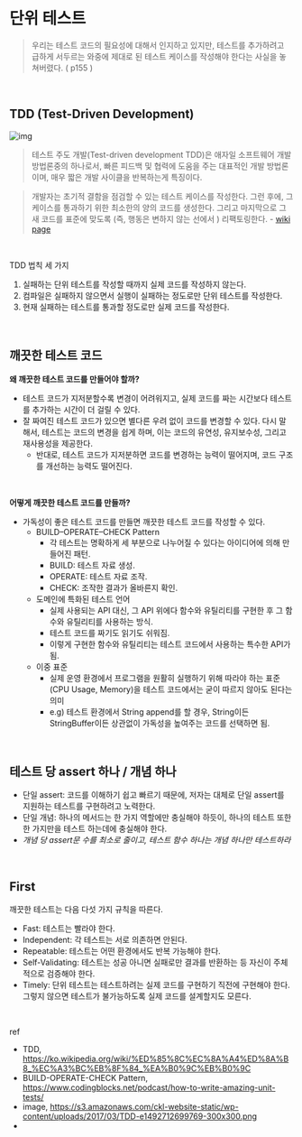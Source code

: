 # 단위 테스트

> 우리는 테스트 코드의 필요성에 대해서 인지하고 있지만, 테스트를 추가하려고 급하게 서두르는 와중에 제대로 된 테스트 케이스를 작성해야 한다는 사실을 놓쳐버렸다. ( p155 )

<br>

## TDD (Test-Driven Development)

![img](https://s3.amazonaws.com/ckl-website-static/wp-content/uploads/2017/03/TDD-e1492712699769-300x300.png)

> 테스트 주도 개발(Test-driven development TDD)은 애자일 소프트웨어 개발 방법론중의 하나로서, 빠른 피드백 및 협력에 도움을 주는 대표적인 개발 방법론이며, 매우 짧은 개발 사이클을 반복하는게 특징이다.

> 개발자는 초기적 결함을 점검할 수 있는 테스트 케이스를 작성한다. 그런 후에, 그 케이스를 통과하기 위한 최소한의 양의 코드를 생성한다. 그리고 마지막으로 그 새 코드를 표준에 맞도록 (즉, 행동은 변하지 않는 선에서 ) 리팩토링한다. - [wiki page](https://ko.wikipedia.org/wiki/%ED%85%8C%EC%8A%A4%ED%8A%B8_%EC%A3%BC%EB%8F%84_%EA%B0%9C%EB%B0%9C)

<br>

TDD 법칙 세 가지
1. 실패하는 단위 테스트를 작성할 때까지 실제 코드를 작성하지 않는다.
2. 컴파일은 실패하지 않으면서 실행이 실패하는 정도로만 단위 테스트를 작성한다.
3. 현재 실패하는 테스트를 통과할 정도로만 실제 코드를 작성한다.

<br>

## 깨끗한 테스트 코드

**왜 깨끗한 테스트 코드를 만들어야 할까?**
- 테스트 코드가 지저분할수록 변경이 어려워지고, 실제 코드를 짜는 시간보다 테스트를 추가하는 시간이 더 걸릴 수 있다.
- 잘 짜여진 테스트 코드가 있으면 별다른 우려 없이 코드를 변경할 수 있다. 다시 말해서, 테스트는 코드의 변경을 쉽게 하며, 이는 코드의 유연성, 유지보수성, 그리고 재사용성을 제공한다.
  - 반대로, 테스트 코드가 지저분하면 코드를 변경하는 능력이 떨어지며, 코드 구조를 개선하는 능력도 떨어진다.

<br>

**어떻게 깨끗한 테스트 코드를 만들까?**
- 가독성이 좋은 테스트 코드를 만들면 깨끗한 테스트 코드를 작성할 수 있다.
  - BUILD–OPERATE–CHECK Pattern
    - 각 테스트는 명확하게 세 부분으로 나누어질 수 있다는 아이디어에 의해 만들어진 패턴.
    - BUILD: 테스트 자료 생성.
    - OPERATE: 테스트 자료 조작.
    - CHECK: 조작한 결과가 올바른지 확인.
  - 도메인에 특화된 테스트 언어
    - 실제 사용되는 API 대신, 그 API 위에다 함수와 유틸리티를 구현한 후 그 함수와 유틸리티를 사용하는 방식.
    - 테스트 코드를 짜기도 읽기도 쉬워짐.
    - 이렇게 구현한 함수와 유틸리티는 테스트 코드에서 사용하는 특수한 API가 됨.
  - 이중 표준
    - 실제 운영 환경에서 프로그램을 원활히 실행하기 위해 따라야 하는 표준 (CPU Usage, Memory)을 테스트 코드에서는 굳이 따르지 않아도 된다는 의미
    - e.g) 테스트 환경에서 String append를 할 경우, String이든 StringBuffer이든 상관없이 가독성을 높여주는 코드를 선택하면 됨.

<br>

## 테스트 당 assert 하나 / 개념 하나
- 단일 assert: 코드를 이해하기 쉽고 빠르기 때문에, 저자는 대체로 단일 assert를 지원하는 테스트를 구현하려고 노력한다.
- 단일 개념: 하나의 메서드는 한 가지 역할에만 충실해야 하듯이, 하나의 테스트 또한 한 가지만을 테스트 하는데에 충실해야 한다.
- *개념 당 assert문 수를 최소로 줄이고, 테스트 함수 하나는 개념 하나만 테스트하라*

<br>

## First
깨끗한 테스트는 다음 다섯 가지 규칙을 따른다.
- Fast: 테스트는 빨라야 한다.
- Independent: 각 테스트는 서로 의존하면 안된다.
- Repeatable: 테스트는 어떤 환경에서도 반복 가능해야 한다.
- Self-Validating: 테스트는 성공 아니면 실패로만 결과를 반환하는 등 자신이 주체적으로 검증해야 한다.
- Timely: 단위 테스트는 테스트하려는 실제 코드를 구현하기 직전에 구현해야 한다. 그렇지 않으면 테스트가 불가능하도록 실제 코드를 설계할지도 모른다.

<br>

ref
- TDD, https://ko.wikipedia.org/wiki/%ED%85%8C%EC%8A%A4%ED%8A%B8_%EC%A3%BC%EB%8F%84_%EA%B0%9C%EB%B0%9C
- BUILD-OPERATE-CHECK Pattern, https://www.codingblocks.net/podcast/how-to-write-amazing-unit-tests/
- image, https://s3.amazonaws.com/ckl-website-static/wp-content/uploads/2017/03/TDD-e1492712699769-300x300.png
- 